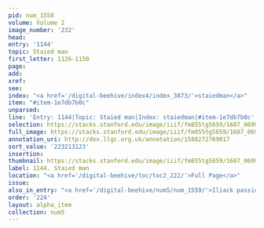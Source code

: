 ```yaml
---
pid: num_1558
volume: Volume 2
image_number: '232'
head:
entry: '1144'
topic: Staied man
first_letter: 1126-1150
page:
add:
xref:
see:
index: "<a href='/digital-beehive/index4/index_3873/'>staiedman</a>"
item: "#item-1e7db7b0c"
unparsed:
line: 'Entry: 1144|Topic: Staied man|Index: staiedman|#item-1e7db7b0c'
selection: https://stacks.stanford.edu/image/iiif/fm855tg5659/1607_0699/910,3123,2801,300/full/0/default.jpg
full_image: https://stacks.stanford.edu/image/iiif/fm855tg5659/1607_0699/full/full/0/default.jpg
annotation_uri: http://dev.llgc.org.uk/annotation/1588272769017
sort_value: '223213123'
insertion:
thumbnail: https://stacks.stanford.edu/image/iiif/fm855tg5659/1607_0699/910,3123,600,180/250,/0/default.jpg
label: 1144. Staied man
location: "<a href='/digital-beehive/toc/toc2_222/'>Full Page</a>"
issue:
also_in_entry: "<a href='/digital-beehive/num5/num_1559/'>Iliack passion</a>"
order: '224'
layout: alpha_item
collection: num5
---
```

